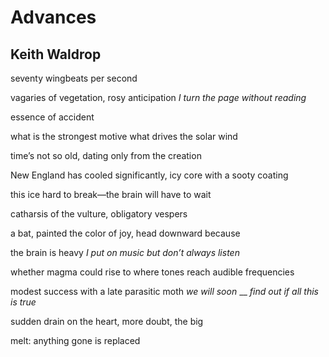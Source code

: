 # Advances
## Keith Waldrop
seventy wingbeats
per second

vagaries of vegetation, rosy
anticipation _I_
 _turn the page without_
 _reading_

essence of
accident

what is the strongest
motive what
drives the solar wind

time’s not so
old, dating only
from the creation

New England has
cooled significantly, icy
core with a sooty coating

this ice
hard to break—the brain
will have to wait

catharsis of the
vulture, obligatory
vespers

a bat, painted the
color of joy, head
downward because

the brain is
heavy _I put on_
 _music but don’t always_
 _listen_

whether magma could
rise to where tones reach
audible frequencies

modest success with a late
parasitic moth _we will soon_
 __
_find out if all this_
 _is true_

sudden drain on the
heart, more
doubt, the big

melt: anything
gone is
replaced